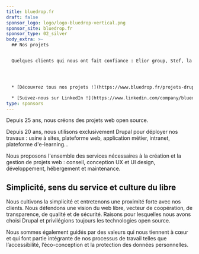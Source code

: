```yaml
---
title: bluedrop.fr
draft: false
sponsor_logo: logo/logo-bluedrop-vertical.png
sponsor_site: bluedrop.fr
sponsor_type: 02_silver
body_extra: >-
  ## Nos projets


  Quelques clients qui nous ont fait confiance : Elior group, Stef, la CGT, l'Anact, l’INRIA, Saint-Gobain, Opéra National de Bordeaux, La Méridionale, etc.




  * [Découvrez tous nos projets !](https://www.bluedrop.fr/projets-drupal/etudes-de-cas)

  * [Suivez-nous sur LinkedIn !](https://www.linkedin.com/company/bluedrop/mycompany/verification/?viewAsMember=true)
type: sponsors
---
```

Depuis 25 ans, nous créons des projets web open source. 

Depuis 20 ans, nous utilisons  exclusivement Drupal pour déployer nos travaux : usine à sites, plateforme web, application métier, intranet, plateforme d'e-learning...

Nous proposons l'ensemble des services nécessaires à la création et la gestion de projets web : conseil, conception UX et UI design, développement, hébergement et maintenance.



## Simplicité, sens du service et culture du libre

Nous cultivons la simplicité et entretenons une proximité forte avec nos clients. Nous défendons une vision du web libre, vecteur de coopération, de transparence, de qualité et de sécurité. Raisons pour lesquelles nous avons choisi Drupal et privilégions toujours les technologies open source.

Nous sommes également guidés par des valeurs qui nous tiennent à cœur et qui font partie intégrante de nos processus de travail telles que l’accessibilité, l’éco-conception et la protection des données personnelles.